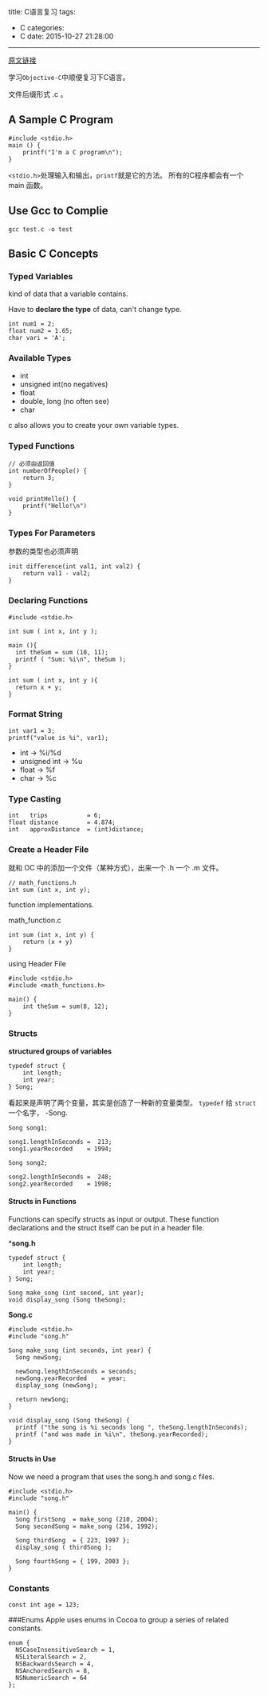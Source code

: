title: C语言复习
tags:
  - C
categories:
  - C
date: 2015-10-27 21:28:00
---
[原文链接](http://cocoadevcentral.com/articles/000081.php)

学习`Objective-C`中顺便复习下C语言。

文件后缀形式 .c 。

<!--more-->

## A Sample C Program


```
#include <stdio.h>
main () {
	printf("I'm a C program\n");
}

```

`<stdio.h>`处理输入和输出，`printf`就是它的方法。
所有的C程序都会有一个 main 函数。

## Use Gcc to Complie

```
gcc test.c -o test
```

## Basic C Concepts

### Typed Variables
kind of data that a variable contains.

Have to **declare the type** of data, can't change type.
```
int num1 = 2;
float num2 = 1.65;
char vari = 'A';
```

### Available Types

* int
* unsigned int(no negatives)
* float
* double, long (no often see)
* char

c also allows you to create your own variable types.

### Typed Functions
```
// 必须由返回值
int numberOfPeople() {
	return 3;
}

void printHello() {
	printf("Hello!\n")
}
```

### Types For Parameters
参数的类型也必须声明
```
init difference(int val1, int val2) {
	return val1 - val2;
}
```

### Declaring Functions

```
#include <stdio.h>
	
int sum ( int x, int y );

main (){
  int theSum = sum (10, 11);
  printf ( "Sum: %i\n", theSum );
}

int sum ( int x, int y ){
  return x + y;
}
```

### Format String
```
int var1 = 3;
printf("value is %i", var1);
```
* int -> %i/%d
* unsigned int -> %u
* float -> %f
* char -> %c

### Type Casting
```
int   trips           = 6;
float distance        = 4.874;
int   approxDistance  = (int)distance;
```

### Create a Header File
就和 OC 中的添加一个文件（某种方式），出来一个 .h 一个 .m 文件。
```
// math_functions.h
int sum (int x, int y);
```

function implementations.

math_function.c
```
int sum (int x, int y) {
	return (x + y)
}
```

using Header File
```
#include <stdio.h>
#include <math_functions.h>

main() {
	int theSum = sum(8, 12);
}
```

### Structs
**structured groups of variables**
```
typedef struct {
	int length;
    int year;
} Song;
```

看起来是声明了两个变量，其实是创造了一种新的变量类型。
`typedef` 给 `struct` 一个名字， -Song.
```
Song song1;

song1.lengthInSeconds =  213;
song1.yearRecorded    = 1994;

Song song2;

song2.lengthInSeconds =  248;
song2.yearRecorded    = 1998;
```

#### Structs in Functions
Functions can specify structs as input or output. These function declarations and the struct itself can be put in a header file. 

***song.h**
```
typedef struct {
	int length;
    int year;
} Song;

Song make_song (int second, int year);
void display_song (Song theSong);
```

**Song.c**
```
#include <stdio.h>
#include "song.h"

Song make_song (int seconds, int year) {
  Song newSong;

  newSong.lengthInSeconds = seconds;
  newSong.yearRecorded    = year;
  display_song (newSong);

  return newSong;
}

void display_song (Song theSong) {
  printf ("the song is %i seconds long ", theSong.lengthInSeconds);
  printf ("and was made in %i\n", theSong.yearRecorded);
}

```

#### Structs in Use
Now we need a program that uses the song.h and song.c files. 
```
#include <stdio.h>
#include "song.h"

main() {
  Song firstSong  = make_song (210, 2004);
  Song secondSong = make_song (256, 1992);

  Song thirdSong  = { 223, 1997 };
  display_song ( thirdSong );

  Song fourthSong = { 199, 2003 };
}
```

### Constants
```
const int age = 123;
```

###Enums
Apple uses enums in Cocoa to group a series of related constants. 
```
enum {
  NSCaseInsensitiveSearch = 1,
  NSLiteralSearch = 2,
  NSBackwardsSearch = 4,
  NSAnchoredSearch = 8,
  NSNumericSearch = 64
};
```